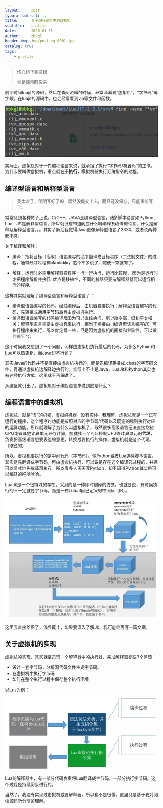 ```yaml
---
layout:     post
typora-root-url: ..
title:      关于编程语言中的虚拟机
subtitle:   profile
date:       2020-01-05
author:     bbkgl
header-img: img/post-bg-0002.jpg
catalog: true
tags:
    - profile
---
```


>伤心桥下春波绿
>
>曾是惊鸿照影来

前段时间luajit的源码，然后在查阅资料的时候，经常会看到“虚拟机”，“字节码”等字眼。在luajit的源码中，也会经常看到vm等文件和函数。

![20200112214812.png](/cloud_img/20200112214812.png)

实际上，虚拟机对于一门编程语言来说，就承担了执行“字节码/机器码”的工作。为什么要叫做虚拟机，重点就在于**执行**，模拟机器执行汇编指令的过程。

## 编译型语言和解释型语言

> 我太难了，明明写好了的，居然没提交上去，而且还没保存，只能重新写了。

常常见到各种帖子上说，C/C++，JAVA是编译型语言，诸多脚本语言如Python、Lua、JS是解释型语言。所以就很想知道到底什么叫编译及编译型语言，什么是解释及解释型语言。。。其实了解后我觉得Java更像解释型语言了2333，或者说两种都不算。

关于编译和解释：

- 编译：指将目标（高级）语言编写的程序翻译成目标程序（二进制文件）的过程，通常经过过程有blablabla，这个不多说了，随便一查就有了。

- 解释：运行时必需用解释器把程序一行一行执行，运行比较慢， 因为是运行时才把程序解析并执行. 优点是移植性，不同的机器只要有解释器就可以运行相同的程序。

这样其实就理解了编译型语言和解释型语言了：

- 编译型语言编写的代码，经过编译后，由机器直接执行；解释型语言编写的代码，先转换成通用字节码后再由虚拟机执行。
- 编译型语言编写的代码编译后因为可以直接执行，所以效率高，但和平台相关；解释型语言需要由虚拟机来执行，相当于间接由（编译型语言编写的）可执行程序来执行，所以肯定慢一些，但是因为虚拟机的间接和封装性，可以做到跨平台。

这个时候我又想到了一个问题，同样由虚拟机执行最后的代码，为什么Python和Lua可以热更新，而Java却不行呢？

其实Java的代码并不是直接由虚拟机执行的，而是先编译转换成.class的字节码文件，再通过虚拟机边解释边执行的。实际上不止是Java，LuaJit和Python其实也有这种执行方式，这里就不再细讲了。

从这里就引出了，虚拟机对于编程语言来说到底是什么？

## 编程语言中的虚拟机

虚拟机，就是“虚”的机器，虚拟的机器，没有实体。我理解，虚拟机就是一个正在运行的程序，这个程序的功能是按照对应的字节码/代码以及既定的规则执行对应的运算功能。所以就理解了为什么叫虚拟机了，既然很多高级语言无法直接控制CPU或者其他计算单元进行计算，那就找一个可以控制CPU等计算单元的**代理**，负责把高级语言想要表达的意思，转换成要执行的操作，虚拟机就是这个代理。（瞎说的）

所以，虚拟机要执行的是中间代码（字节码）。像Python或者Lua这种脚本语言，其实是先翻译成字节码，再由虚拟机执行，可以说是存在这个编译的过程的，并且可以显式地先编译再执行。所以很多人天天写Python，却不知道Python其实是可以编译的吧哈哈哈。

LuaJit是一个很特殊的存在，采用的是一种即时编译的方式，也就是说，有时候执行的不一定就是字节码，而是一种LuaJit自己定义的中间码（IR）。

![20200112214921.png](/cloud_img/20200112214921.png)

这里我直接给图了，浅尝辄止，如果要深入了解Jit，我可能会再写一篇文章。

## 关于虚拟机的实现

虚拟机的实现，其实就是实现一个解释器中的执行器，完成解释器存在3个问题：

- 设计一套字节码，分析源代码文件生成字节码。
- 在虚拟机中执行字节码
- 如何在整个执行过程中保存整个执行环境

以Lua为例：

![20200112215037.png](/cloud_img/20200112215037.png)

Lua的解释器中，有一部分代码负责将Lua翻译成字节码，一部分执行字节码，这个过程是持续同步进行的。

当然了，我没有实现过虚拟机或者解释器，所以也不是很懂，这里只是基于我对阅读源码所分享的理解。
